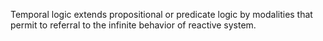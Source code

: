 Temporal logic extends propositional or predicate logic by modalities that permit to referral to the infinite behavior of reactive system.